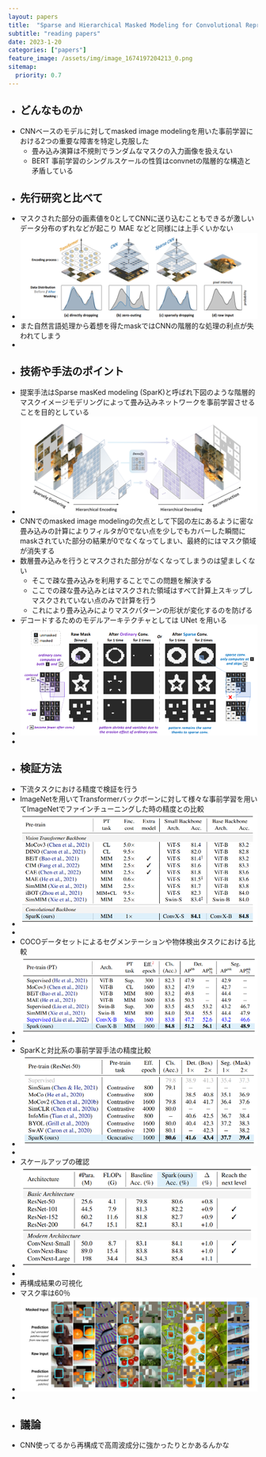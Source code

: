 ```yaml
---
layout: papers
title:  "Sparse and Hierarchical Masked Modeling for Convolutional Representation Learning"
subtitle: "reading papers"
date: 2023-1-20
categories: ["papers"]
feature_image: /assets/img/image_1674197204213_0.png
sitemap:
  priority: 0.7
---
```

- ## どんなものか  
- CNNベースのモデルに対してmasked image modelingを用いた事前学習における2つの重要な障害を特定し克服した  
	- 畳み込み演算は不規則でランダムなマスクの入力画像を扱えない  
	- BERT 事前学習のシングルスケールの性質はconvnetの階層的な構造と矛盾している  
<!--more-->
- ## 先行研究と比べて  
- マスクされた部分の画素値を0としてCNNに送り込むこともできるが激しいデータ分布のずれなどが起こり MAE などと同様には上手くいかない  
- ![image.png](/assets/img/image_1674197204213_0.png)  
- また自然言語処理から着想を得たmaskではCNNの階層的な処理の利点が失われてしまう  
-  
- ## 技術や手法のポイント  
- 提案手法はSparse masKed modeling (SparK)と呼ばれ下図のような階層的マスクイメージモデリングによって畳み込みネットワークを事前学習させることを目的としている  
- ![image.png](/assets/img/image_1674197512044_0.png)  
- CNNでのmasked image modelingの欠点として下図の左にあるように密な畳み込みの計算によりフィルタが0でない点を少しでもカバーした瞬間にmaskされていた部分の結果が0でなくなってしまい、最終的にはマスク領域が消失する  
- 数層畳み込みを行うとマスクされた部分がなくなってしまうのは望ましくない  
	- そこで疎な畳み込みを利用することでこの問題を解決する  
	- ここでの疎な畳み込みとはマスクされた領域はすべて計算上スキップしマスクされていない点のみで計算を行う  
	- これにより畳み込みによりマスクパターンの形状が変化するのを防げる  
- デコードするためのモデルアーキテクチャとしては UNet を用いる  
- ![image.png](/assets/img/image_1674197751320_0.png)  
-  
- ## 検証方法  
- 下流タスクにおける精度で検証を行う  
- ImageNetを用いてTransformerバックボーンに対して様々な事前学習を用いてImageNetでファインチューニングした時の精度との比較  
- ![image.png](/assets/img/image_1674198643497_0.png)  
-  
- COCOデータセットによるセグメンテーションや物体検出タスクにおける比較  
- ![image.png](/assets/img/image_1674198733388_0.png)  
-  
- SparKと対比系の事前学習手法の精度比較  
- ![image.png](/assets/img/image_1674198835571_0.png)  
-  
- スケールアップの確認  
- ![image.png](/assets/img/image_1674198924956_0.png)  
-  
- 再構成結果の可視化  
- マスク率は60％  
- ![image.png](/assets/img/image_1674199090932_0.png)  
-  
- ## 議論  
- CNN使ってるから再構成で高周波成分に強かったりとかあるんかな  
